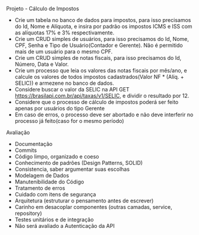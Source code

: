 Projeto - Cálculo de Impostos

- Crie um tabela no banco de dados para impostos, para isso precisamos do Id, Nome e Alíquota, e insira por padrão os impostos ICMS e ISS com as alíquotas 17% e 3% respectivamente.
- Crie um CRUD simples de usuários, para isso precisamos do Id, Nome, CPF, Senha e Tipo de Usuário(Contador e Gerente). Não é permitido mais de um usuário para o mesmo CPF.
- Crie um CRUD simples de notas fiscais, para isso precisamos do Id, Número, Data e Valor.
- Crie um processo que leia os valores das notas fiscais por mês/ano, e calcule os valores de todos impostos cadastrados(Valor NF * (Alíq. + SELIC)) e armezene no banco de dados.
- Considere buscar o valor da SELIC na API GET https://brasilapi.com.br/api/taxas/v1/SELIC, e dividir o resultado por 12.
- Considere que o processo de cálculo de impostos poderá ser feito apenas por usuários do tipo Gerente
- Em caso de erros, o processo deve ser abortado e não deve interferir no processo já feito(caso for o mesmo período)

Avaliação

- Documentação
- Commits
- Código limpo, organizado e coeso
- Conhecimento de padrões (Design Patterns, SOLID)
- Consistencia, saber argumentar suas escolhas
- Modelagem de Dados
- Manutenibilidade do Código
- Tratamento de erros
- Cuidado com itens de segurança
- Arquitetura (estruturar o pensamento antes de escrever)
- Carinho em desacoplar componentes (outras camadas, service, repository)
- Testes unitários e de integração
- Não será avaliado a Autenticação da API